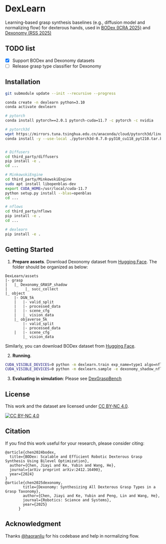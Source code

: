 # DexLearn

Learning-based grasp synthesis baselines (e.g., diffusion model and normalizing flow) for dexterous hands, used in [BODex (ICRA 2025)](https://pku-epic.github.io/BODex/) and [Dexonomy (RSS 2025)](https://pku-epic.github.io/Dexonomy/)


## TODO list

- [x] Support BODex and Dexonomy datasets
- [ ] Release grasp type classifier for Dexonomy

## Installation
```bash
git submodule update --init --recursive --progress

conda create -n dexlearn python=3.10 
conda activate dexlearn

# pytorch
conda install pytorch==2.0.1 pytorch-cuda=11.7 -c pytorch -c nvidia 

# pytorch3d
wget https://mirrors.tuna.tsinghua.edu.cn/anaconda/cloud/pytorch3d/linux-64/pytorch3d-0.7.8-py310_cu118_pyt210.tar.bz2
conda install -y --use-local ./pytorch3d-0.7.8-py310_cu118_pyt210.tar.bz2


# Diffusers 
cd third_party/diffusers
pip install -e .
cd ...

# MinkowskiEngine
cd third_party/MinkowskiEngine
sudo apt install libopenblas-dev
export CUDA_HOME=/usr/local/cuda-11.7
python setup.py install --blas=openblas
cd ...

# nflows
cd third_party/nflows
pip install -e .
cd ...

# dexlearn
pip install -e .
```

## Getting Started
1. **Prepare assets**. Download Dexonomy dataset from [Hugging Face](https://huggingface.co/datasets/JiayiChenPKU/Dexonomy). The folder should be organized as below:
```
DexLearn/assets
|- grasp
|   |_ Dexonomy_GRASP_shadow
|        |_ succ_collect
|_ object
    |- DGN_5k
    |   |- valid_split
    |   |- processed_data
    |   |- scene_cfg
    |   |_ vision_data
    |_ objaverse_5k
        |- valid_split
        |- processed_data
    |   |- scene_cfg
        |_ vision_data
```
Similarly, you can download BODex dataset from [Hugging Face](https://huggingface.co/datasets/JiayiChenPKU/BODex). 

2. **Running**. 
```bash
CUDA_VISIBLE_DEVICES=0 python -m dexlearn.train exp_name=type1 algo=nflow data=dexonomy_shadow
CUDA_VISIBLE_DEVICES=0 python -m dexlearn.sample -e dexonomy_shadow_nflow_type1       
```

3. **Evaluating in simulation**: Please see [DexGraspBench](https://github.com/JYChen18/DexGraspBench?tab=readme-ov-file#running)

## License

This work and the dataset are licensed under [CC BY-NC 4.0][cc-by-nc].

[![CC BY-NC 4.0][cc-by-nc-image]][cc-by-nc]

[cc-by-nc]: https://creativecommons.org/licenses/by-nc/4.0/
[cc-by-nc-image]: https://licensebuttons.net/l/by-nc/4.0/88x31.png

## Citation

If you find this work useful for your research, please consider citing:
```
@article{chen2024bodex,
  title={BODex: Scalable and Efficient Robotic Dexterous Grasp Synthesis Using Bilevel Optimization},
  author={Chen, Jiayi and Ke, Yubin and Wang, He},
  journal={arXiv preprint arXiv:2412.16490},
  year={2024}
}
@article{chen2025dexonomy,
        title={Dexonomy: Synthesizing All Dexterous Grasp Types in a Grasp Taxonomy},
        author={Chen, Jiayi and Ke, Yubin and Peng, Lin and Wang, He},
        journal={Robotics: Science and Systems},
        year={2025}
      }
```

## Acknowledgment

Thanks [@haoranliu](https://lhrrhl0419.github.io/) for his codebase and help in normalizing flow.